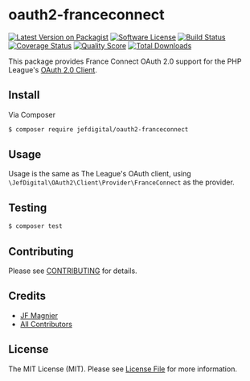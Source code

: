 # oauth2-franceconnect

[![Latest Version on Packagist][ico-version]][link-packagist]
[![Software License][ico-license]](LICENSE.md)
[![Build Status][ico-travis]][link-travis]
[![Coverage Status][ico-scrutinizer]][link-scrutinizer]
[![Quality Score][ico-code-quality]][link-code-quality]
[![Total Downloads][ico-downloads]][link-downloads]

This package provides France Connect OAuth 2.0 support for the PHP League's [OAuth 2.0 Client](https://github.com/thephpleague/oauth2-client).

## Install

Via Composer

``` bash
$ composer require jefdigital/oauth2-franceconnect
```

## Usage

Usage is the same as The League's OAuth client, using `\JefDigital\OAuth2\Client\Provider\FranceConnect` as the provider.

## Testing

``` bash
$ composer test
```

## Contributing

Please see [CONTRIBUTING](CONTRIBUTING.md) for details.

## Credits

- [JF Magnier][link-author]
- [All Contributors][link-contributors]

## License

The MIT License (MIT). Please see [License File](LICENSE.md) for more information.

[ico-version]: https://img.shields.io/packagist/v/jefdigital/oauth2-franceconnect.svg?style=flat-square
[ico-license]: https://img.shields.io/badge/license-MIT-brightgreen.svg?style=flat-square
[ico-travis]: https://img.shields.io/travis/jefdigital/oauth2-franceconnect/master.svg?style=flat-square
[ico-scrutinizer]: https://img.shields.io/scrutinizer/coverage/g/jefdigital/oauth2-franceconnect.svg?style=flat-square
[ico-code-quality]: https://img.shields.io/scrutinizer/g/jefdigital/oauth2-franceconnect.svg?style=flat-square
[ico-downloads]: https://img.shields.io/packagist/dt/jefdigital/oauth2-franceconnect.svg?style=flat-square

[link-packagist]: https://packagist.org/packages/jefdigital/oauth2-franceconnect
[link-travis]: https://travis-ci.org/jefdigital/oauth2-franceconnect
[link-scrutinizer]: https://scrutinizer-ci.com/g/jefdigital/oauth2-franceconnect/code-structure
[link-code-quality]: https://scrutinizer-ci.com/g/jefdigital/oauth2-franceconnect
[link-downloads]: https://packagist.org/packages/jefdigital/oauth2-franceconnect
[link-author]: https://github.com/jefdigital
[link-contributors]: ../../contributors
